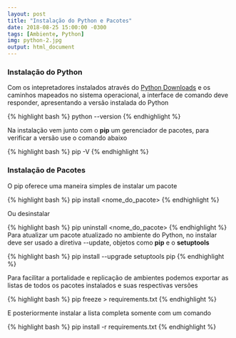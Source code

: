 ```yaml
---
layout: post
title: "Instalação do Python e Pacotes"
date: 2018-08-25 15:00:00 -0300
tags: [Ambiente, Python]
img: python-2.jpg
output: html_document
---
```



### Instalação do Python

Com os intepretadores instalados através do [Python Downloads](https://www.python.org/downloads/) e os caminhos mapeados no sistema operacional, a interface de comando deve responder, apresentando a versão instalada do Python


{% highlight bash %}
python --version
{% endhighlight %}

Na instalação vem junto com o **pip** um gerenciador de pacotes, para verificar a versão use o comando abaixo


{% highlight bash %}
pip -V
{% endhighlight %}

### Instalação de Pacotes 

O pip oferece uma maneira simples de instalar um pacote


{% highlight bash %}
pip install <nome_do_pacote>
{% endhighlight %}

Ou desinstalar 


{% highlight bash %}
pip uninstall <nome_do_pacote>
{% endhighlight %}
Para atualizar um pacote atualizado no ambiente do Python, no instalar deve ser usado a diretiva --update, objetos como **pip** e o **setuptools**


{% highlight bash %}
pip install --upgrade setuptools pip
{% endhighlight %}

Para facilitar a portalidade e replicação de ambientes podemos exportar as listas de todos os pacotes instalados e suas respectivas versões


{% highlight bash %}
pip freeze > requirements.txt
{% endhighlight %}

E posteriormente instalar a lista completa somente com um comando


{% highlight bash %}
pip install -r requirements.txt
{% endhighlight %}
